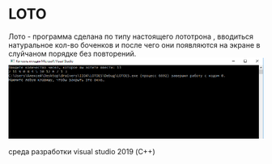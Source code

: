 # LOTO
Лото - программа сделана по типу настоящего лототрона , вводиться натуральное кол-во боченков и после чего они появляются на экране в слуйчаном порядке без повторений.
![Скриншот работы](изображение_2021-01-18_064801.png)

среда разработки visual studio 2019 (С++)
